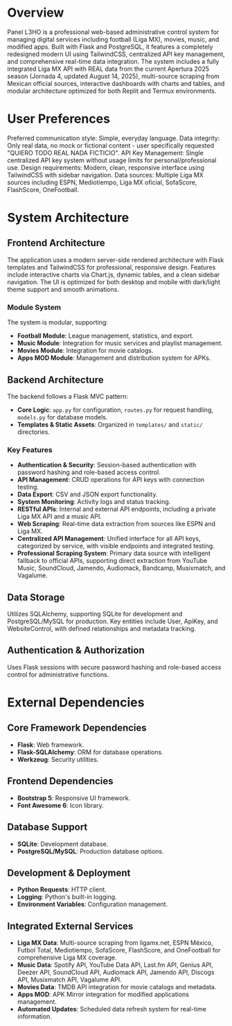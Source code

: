 # Overview

Panel L3HO is a professional web-based administrative control system for managing digital services including football (Liga MX), movies, music, and modified apps. Built with Flask and PostgreSQL, it features a completely redesigned modern UI using TailwindCSS, centralized API key management, and comprehensive real-time data integration. The system includes a fully integrated Liga MX API with REAL data from the current Apertura 2025 season (Jornada 4, updated August 14, 2025), multi-source scraping from Mexican official sources, interactive dashboards with charts and tables, and modular architecture optimized for both Replit and Termux environments.

# User Preferences

Preferred communication style: Simple, everyday language.
Data integrity: Only real data, no mock or fictional content - user specifically requested "QUIERO TODO REAL NADA FICTICIO".
API Key Management: Single centralized API key system without usage limits for personal/professional use.
Design requirements: Modern, clean, responsive interface using TailwindCSS with sidebar navigation.
Data sources: Multiple Liga MX sources including ESPN, Mediotiempo, Liga MX oficial, SofaScore, FlashScore, OneFootball.

# System Architecture

## Frontend Architecture
The application uses a modern server-side rendered architecture with Flask templates and TailwindCSS for professional, responsive design. Features include interactive charts via Chart.js, dynamic tables, and a clean sidebar navigation. The UI is optimized for both desktop and mobile with dark/light theme support and smooth animations.

### Module System
The system is modular, supporting:
- **Football Module**: League management, statistics, and export.
- **Music Module**: Integration for music services and playlist management.
- **Movies Module**: Integration for movie catalogs.
- **Apps MOD Module**: Management and distribution system for APKs.

## Backend Architecture
The backend follows a Flask MVC pattern:
- **Core Logic**: `app.py` for configuration, `routes.py` for request handling, `models.py` for database models.
- **Templates & Static Assets**: Organized in `templates/` and `static/` directories.

### Key Features
- **Authentication & Security**: Session-based authentication with password hashing and role-based access control.
- **API Management**: CRUD operations for API keys with connection testing.
- **Data Export**: CSV and JSON export functionality.
- **System Monitoring**: Activity logs and status tracking.
- **RESTful APIs**: Internal and external API endpoints, including a private Liga MX API and a music API.
- **Web Scraping**: Real-time data extraction from sources like ESPN and Liga MX.
- **Centralized API Management**: Unified interface for all API keys, categorized by service, with visible endpoints and integrated testing.
- **Professional Scraping System**: Primary data source with intelligent fallback to official APIs, supporting direct extraction from YouTube Music, SoundCloud, Jamendo, Audiomack, Bandcamp, Musixmatch, and Vagalume.

## Data Storage
Utilizes SQLAlchemy, supporting SQLite for development and PostgreSQL/MySQL for production. Key entities include User, ApiKey, and WebsiteControl, with defined relationships and metadata tracking.

## Authentication & Authorization
Uses Flask sessions with secure password hashing and role-based access control for administrative functions.

# External Dependencies

## Core Framework Dependencies
- **Flask**: Web framework.
- **Flask-SQLAlchemy**: ORM for database operations.
- **Werkzeug**: Security utilities.

## Frontend Dependencies
- **Bootstrap 5**: Responsive UI framework.
- **Font Awesome 6**: Icon library.

## Database Support
- **SQLite**: Development database.
- **PostgreSQL/MySQL**: Production database options.

## Development & Deployment
- **Python Requests**: HTTP client.
- **Logging**: Python's built-in logging.
- **Environment Variables**: Configuration management.

## Integrated External Services
- **Liga MX Data**: Multi-source scraping from ligamx.net, ESPN México, Futbol Total, Mediotiempo, SofaScore, FlashScore, and OneFootball for comprehensive Liga MX coverage.
- **Music Data**: Spotify API, YouTube Data API, Last.fm API, Genius API, Deezer API, SoundCloud API, Audiomack API, Jamendo API, Discogs API, Musixmatch API, Vagalume API.
- **Movies Data**: TMDB API integration for movie catalogs and metadata.
- **Apps MOD**: APK Mirror integration for modified applications management.
- **Automated Updates**: Scheduled data refresh system for real-time information.